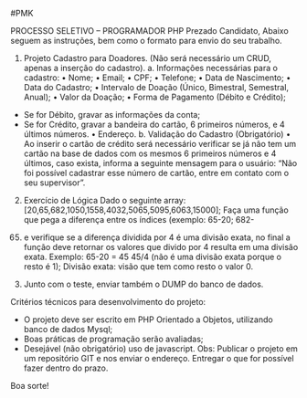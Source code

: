 #PMK

PROCESSO SELETIVO – PROGRAMADOR PHP
Prezado Candidato,
Abaixo seguem as instruções, bem como o formato para envio do seu
trabalho.

1. Projeto Cadastro para Doadores. (Não será necessário um CRUD, apenas
a inserção do cadastro).
a. Informações necessárias para o cadastro:
• Nome;
• Email;
• CPF;
• Telefone;
• Data de Nascimento;
• Data do Cadastro;
• Intervalo de Doação (Único, Bimestral, Semestral, Anual);
• Valor da Doação;
• Forma de Pagamento (Débito e Crédito);
- Se for Débito, gravar as informações da conta;
- Se for Crédito, gravar a bandeira do cartão, 6 primeiros números, e
4 últimos números.
• Endereço.
b. Validação do Cadastro (Obrigatório)
• Ao inserir o cartão de crédito será necessário verificar se já não tem um
cartão na base de dados com os mesmos 6 primeiros números e 4
últimos, caso exista, informa a seguinte mensagem para o usuário: “Não
foi possível cadastrar esse número de cartão, entre em contato com o
seu supervisor”.
2. Exercício de Lógica
Dado o seguinte array: [20,65,682,1050,1558,4032,5065,5095,6063,15000];
Faça uma função que pega a diferença entre os índices (exemplo: 65-20; 682-
65) e verifique se a diferença dividida por 4 é uma divisão exata, no final a função deve
retornar os valores que divido por 4 resulta em uma divisão exata.
Exemplo: 65-20 = 45
45/4 (não é uma divisão exata porque o resto é 1);
Divisão exata: visão que tem como resto o valor 0.

3. Junto com o teste, enviar também o DUMP do banco de dados.

Critérios técnicos para desenvolvimento do projeto:
- O projeto deve ser escrito em PHP Orientado a Objetos,
utilizando banco de dados Mysql;
- Boas práticas de programação serão avaliadas;
- Desejável (não obrigatório) uso de javascript.
Obs: Publicar o projeto em um repositório GIT e nos enviar o
endereço. Entregar o que for possível fazer dentro do prazo.

Boa sorte!